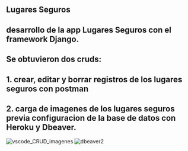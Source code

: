 ## Lugares Seguros

## desarrollo de la app Lugares Seguros con el framework Django. 
## Se obtuvieron dos cruds: 
## 1. crear, editar y borrar registros de los lugares seguros con postman
## 2. carga de imagenes de los lugares seguros previa configuracion de la base de datos con Heroku y Dbeaver.

![vscode_CRUD_imagenes](https://user-images.githubusercontent.com/98769310/184559100-f14caaa0-9d7c-4a3f-8667-fe26e3e0a9c7.jpg)
![dbeaver2](https://user-images.githubusercontent.com/98769310/184559151-de83837c-c522-41f6-bd34-51cbb4a94210.jpg)
